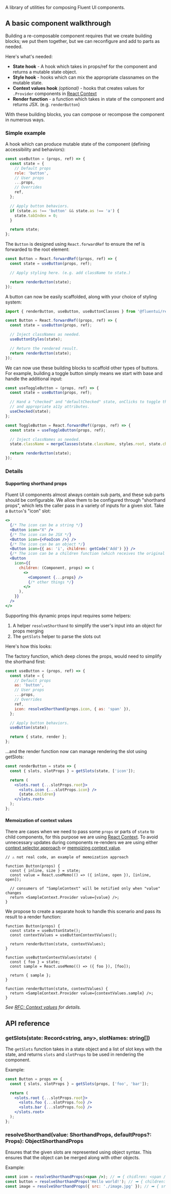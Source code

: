 A library of utilities for composing Fluent UI components.

## A basic component walkthrough

Building a re-composable component requires that we create building blocks; we put them together, but we can reconfigure
and add to parts as needed.

Here's what's needed:

- **State hook** - A hook which takes in props/ref for the component and returns a mutable state object.
- **Style hook** - hooks which can mix the appropriate classnames on the mutable state.
- **Context values hook** _(optional)_ - hooks that creates values for `.Provider` components in [React Context](https://reactjs.org/docs/context.html)
- **Render function** - a function which takes in state of the component and returns JSX. (e.g. `renderButton`)

With these building blocks, you can compose or recompose the component in numerous ways.

### Simple example

A hook which can produce mutable state of the component (defining accessibility and behaviors):

```jsx
const useButton = (props, ref) => {
  const state = {
    // Default props
    role: 'button',
    // User props
    ...props,
    // Overrides
    ref,
  };

  // Apply button behaviors.
  if (state.as !== 'button' && state.as !== 'a') {
    state.tabIndex = 0;
  }

  return state;
};
```

The `Button` is designed using `React.forwardRef` to ensure the ref is forwarded to the root element:

```jsx
const Button = React.forwardRef((props, ref) => {
  const state = useButton(props, ref);

  // Apply styling here. (e.g. add className to state.)

  return renderButton(state);
});
```

A button can now be easily scaffolded, along with your choice of styling system:

```jsx
import { renderButton, useButton, useButtonClasses } from '@fluentui/react-button';

const Button = React.forwardRef((props, ref) => {
  const state = useButton(props, ref);

  // Inject classNames as needed.
  useButtonStyles(state);

  // Return the rendered result.
  return renderButton(state);
});
```

We can now use these building blocks to scaffold other types of buttons. For example, building a toggle button simply
means we start with base and handle the additional input:

```jsx
const useToggleButton = (props, ref) => {
  const state = useButton(props, ref);

  // Hand a "checked" and "defaultChecked" state, onClicks to toggle the value,
  // and appropriate a11y attributes.
  useChecked(state);
};

const ToggleButton = React.forwardRef((props, ref) => {
  const state = useToggleButton(props, ref);

  // Inject classNames as needed.
  state.className = mergeClasses(state.className, styles.root, state.checked && styles.checked);

  return renderButton(state);
});
```

### Details

#### Supporting shorthand props

Fluent UI components almost always contain sub parts, and these sub parts should be configurable. We allow them to be
configured through "shorthand props", which lets the caller pass in a variety of inputs for a given slot. Take a
`Button`'s "icon" slot:

```jsx
<>
  {/* The icon can be a string */}
  <Button icon="X" />
  {/* The icon can be JSX */}
  <Button icon={<FooIcon />} />
  {/* The icon can be an object */}
  <Button icon={{ as: 'i', children: getCode('Add') }} />
  {/* The icon can be a children function (which receives the original slot and props)  */}
  <Button
    icon={{
      children: (Component, props) => (
        <>
          <Component {...props} />
          {/* other things */}
        </>
      ),
    }}
  />
</>
```

Supporting this dynamic props input requires some helpers:

1. A helper `resolveShorthand` to simplify the user's input into an object for props merging
2. The `getSlots` helper to parse the slots out

Here's how this looks:

The factory function, which deep clones the props, would need to simplify the shorthand first:

```jsx
const useButton = (props, ref) => {
  const state = {
    // Default props
    as: 'button',
    // User props
    ...props,
    // Overrides
    ref,
    icon: resolveShorthand(props.icon, { as: 'span' }),
  };

  // Apply button behaviors.
  useButton(state);

  return { state, render };
};
```

...and the render function now can manage rendering the slot using getSlots:

```jsx
const renderButton = state => {
  const { slots, slotProps } = getSlots(state, ['icon']);

  return (
    <slots.root {...slotProps.root}>
      <slots.icon {...slotProps.icon} />
      {state.children}
    </slots.root>
  );
};
```

#### Memoization of context values

There are cases when we need to pass some `props` or parts of `state` to child components, for this purpose we are using [React Context](https://reactjs.org/docs/context.html). To avoid unnecessary updates during components re-renders we are using either [context selector approach](https://github.com/dai-shi/use-context-selector) or [memoizing context value](https://reactjs.org/docs/context.html#contextprovider).

```tsx
// ⚠ not real code, an example of memoization approach

function Button(props) {
  const { inline, size } = state;
  const value = React.useMemo(() => ({ inline, open }), [inline, open]);

  // consumers of "SampleContext" will be notified only when "value" changes
  return <SampleContext.Provider value={value} />;
}
```

We propose to create a separate hook to handle this scenario and pass its result to a render function:

```tsx
function Button(props) {
  const state = useButtonState();
  const contextValues = useButtonContextValues();

  return renderButton(state, contextValues);
}

function useButtonContextValues(state) {
  const { foo } = state;
  const sample = React.useMemo(() => ({ foo }), [foo]);

  return { sample };
}

function renderButton(state, contextValues) {
  return <SampleContext.Provider value={contextValues.sample} />;
}
```

_See [RFC: Context values](../../../../rfcs/convergence/context-values.md) for details._

## API reference

### getSlots(state: Record<string, any>, slotNames: string[])

The `getSlots` function takes in a state object and a list of slot keys with the state, and returns
`slots` and `slotProps` to be used in rendering the component.

Example:

```jsx
const Button = props => {
  const { slots, slotProps } = getSlots(props, ['foo', 'bar']);

  return (
    <slots.root {...slotProps.root}>
      <slots.foo {...slotProps.foo} />
      <slots.bar {...slotProps.foo} />
    </slots.root>
  );
};
```

### resolveShorthand<Props>(value: ShorthandProps<Props>, defaultProps?: Props): ObjectShorthandProps<Props>

Ensures that the given slots are represented using object syntax. This ensures that
the object can be merged along with other objects.

Example:

```jsx
const icon = resolveShorthandProps(<span />); // ➡ { chidlren: <span /> }
const button = resolveShorthandProps('Hello world!'); // ➡ { children: 'Hello world!' }
const image = resolveShorthandProps({ src: './image.jpg' }); // ➡ { src: './image.jpg' }
```
